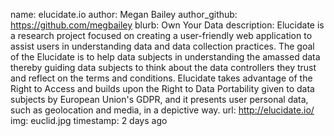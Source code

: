 name: elucidate.io
author: Megan Bailey
author_github: https://github.com/megbailey
blurb: Own Your Data
description: Elucidate is a research project focused on creating a user-friendly web application to assist users in understanding data and data collection practices. The goal of the Elucidate is to help data subjects in understanding the amassed data thereby guiding data subjects to think about the data controllers they trust and reflect on the terms and conditions. Elucidate takes advantage of the Right to Access and builds upon the Right to Data Portability given to data subjects by European Union's GDPR, and it presents user personal data, such as geolocation and media, in a depictive way.
url: http://elucidate.io/
img: euclid.jpg
timestamp: 2 days ago